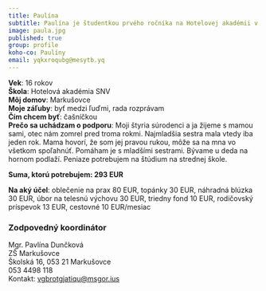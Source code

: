 ```yaml
---
title: Paulína
subtitle: Paulína je študentkou prvého ročníka na Hotelovej akadémii v Spišskej Novej Vsi.  
image: paula.jpg
published: true
group: profile
koho-co: Paulíny
email: yqkxroqubg@mesytb.yq
---
```

**Vek**: 16 rokov  
**Škola**: Hotelová akadémia SNV  
**Môj domov**: Markušovce  
**Moje záľuby**:  byť medzi ľuďmi, rada rozprávam           
**Čím chcem byť**: čašníčkou           
**Prečo sa uchádzam o podporu**: Moji štyria súrodenci a ja žijeme s mamou sami, otec nám zomrel pred troma rokmi. Najmladšia sestra mala vtedy iba jeden rok. Mama hovorí, že som jej pravou rukou, môže sa na mna vo všetkom spoľahnúť. Pomáham je s mladšími sestrami. Bývame u deda na hornom podlaží. Peniaze potrebujem na štúdium na strednej škole.


**Suma, ktorú potrebujem: 293 EUR** 

**Na aký účel**: oblečenie na prax 80 EUR, topánky 30 EUR, náhradná blúzka 30 EUR, úbor na telesnú výchovu 30 EUR, triedny fond 10 EUR, rodičovský príspevok  13 EUR, cestovné 10 EUR/mesiac

### Zodpovedný koordinátor

Mgr. Pavlína Dunčková          
ZŠ Markušovce           
Školská 16, 053 21 Markušovce            
053 4498 118        
Kontakt: <vgbrotgjatiqu@msgor.ius>    
